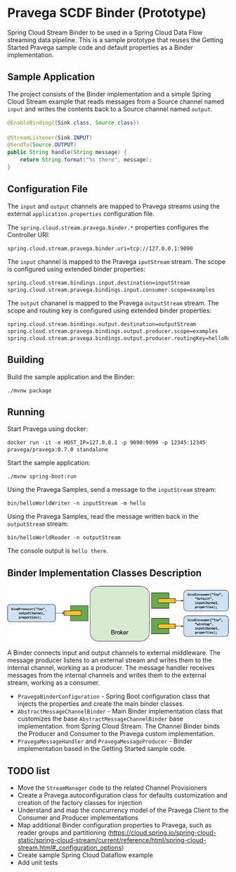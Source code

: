 # Pravega SCDF Binder (Prototype)

Spring Cloud Stream Binder to be used in a Spring Cloud Data Flow streaming data pipeline. This is a sample prototype that reuses the
Getting Started Pravega sample code and default properties as a Binder implementation.

## Sample Application

The project consists of the Binder implementation and a simple Spring Cloud Stream example that reads messages from a Source channel named `input` and writes the contents back to a Source channel named `output`. 

```java
@EnableBinding({Sink.class, Source.class})

@StreamListener(Sink.INPUT)
@SendTo(Source.OUTPUT)
public String handle(String message) {
    return String.format("%s there", message);
}
```

## Configuration File

The `input` and `output` channels are mapped to Pravega streams using the external `application.properties` configuration file.

The `spring.cloud.stream.pravega.binder.*` properties configures the Controller URI: 
```properties
spring.cloud.stream.pravega.binder.uri=tcp://127.0.0.1:9090
```

The `input` channel is mapped to the Pravega `iputStream` stream. The scope is configured using extended binder properties:
```properties
spring.cloud.stream.bindings.input.destination=inputStream
spring.cloud.stream.pravega.bindings.input.consumer.scope=examples
```

The `output` chananel is mapped to the Pravega `outputStream` stream. The scope and routing key is configured using extended binder properties:
```properties
spring.cloud.stream.bindings.output.destination=outputStream
spring.cloud.stream.pravega.bindings.output.producer.scope=examples
spring.cloud.stream.pravega.bindings.output.producer.routingKey=helloRoutingKey
```

## Building

Build the sample application and the Binder:

```shell script
./mvnw package
```

## Running

Start Pravega using docker:
```shell script
docker run -it -e HOST_IP=127.0.0.1 -p 9090:9090 -p 12345:12345 pravega/pravega:0.7.0 standalone
```

Start the sample application:
```shell script
./mvnw spring-boot:run
```

Using the Pravega Samples, send a message to the `inputStream` stream:
```shell script
bin/helloWorldWriter -n inputStream -m hello
```

Using the Pravega Samples, read the message written back in the `outputStream` stream:
```shell script
bin/helloWorldReader -n outputStream
```

The console output is `hello there`.

## Binder Implementation Classes Description

![Binder Diagram](https://raw.githubusercontent.com/spring-cloud/spring-cloud-stream/master/docs/src/main/asciidoc/images/producers-consumers.png)

A Binder connects input and output channels to external middleware. The message producer listens to an external stream and writes 
them to the internal channel, working as a producer. The message handler receives messages from the internal channels and writes
them to the external stream, working as a consumer.  

* `PravegaBinderConfiguration` - Spring Boot configuration class that injects the properties and create the main binder classes.
* `AbstractMessageChannelBinder` - Main Binder implementation class that customizes the base `AbstractMessageChannelBinder` base implementation.
from Spring Cloud Stream. The Channel Binder binds the Producer and Consumer to the Pravega custom implementation.
* `PravegaMessageHandler` and `PravegaMessageProducer` - Binder implementation based in the Getting Started sample code.  

## TODO list

- Move the `StreamManager` code to the related Channel Provisioners
- Create a Pravega autoconfiguration class for defaults customization and creation of the factory classes for injection
- Understand and map the concurrency model of the Pravega Client to the Consumer and Producer implementations
- Map additional Binder configuration properties to Pravega, such as reader groups and partitioning (https://cloud.spring.io/spring-cloud-static/spring-cloud-stream/current/reference/html/spring-cloud-stream.html#_configuration_options)
- Create sample Spring Cloud Dataflow example
- Add unit tests
